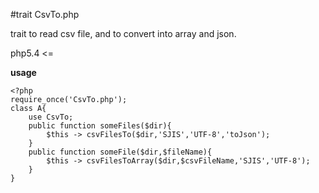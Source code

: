 #trait CsvTo.php

trait to read csv file, and to convert into array and json.

php5.4 <=

**usage**
     
    <?php  
    require_once('CsvTo.php');  
    class A{  
        use CsvTo;  
        public function someFiles($dir){  
            $this -> csvFilesTo($dir,'SJIS','UTF-8','toJson');  
        }  
        public function someFile($dir,$fileName){  
            $this -> csvFilesToArray($dir,$csvFileName,'SJIS','UTF-8');  
        }  
    }  
     


